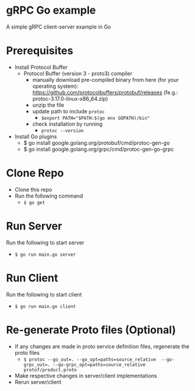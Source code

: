 # gRPC Go example

A simple gRPC client-server example in Go

# Prerequisites
- Install Protocol Buffer
    - Protocol Buffer (version 3 - proto3) compiler
        - manually download pre-compiled binary from here (for your operating system): https://github.com/protocolbuffers/protobuf/releases (fe.g.: protoc-3.17.0-linux-x86_64.zip)
        - unzip the file
        - update path to include `protoc`
            - `$export PATH="$PATH:$(go env GOPATH)/bin"`
        - check installation by running
            - `protoc --version`
- Install Go plugins
    - $ go install google.golang.org/protobuf/cmd/protoc-gen-go 
    - $ go install google.golang.org/grpc/cmd/protoc-gen-go-grpc

# Clone Repo
- Clone this repo
- Run the following command
    - `$ go get`

# Run Server
Run the following to start server
- `$ go run main.go server`

# Run Client
Run the following to start client
- `$ go run main.go client`

# Re-generate Proto files (Optional)
- If any changes are made in proto service definition files, regenerate the proto files
    - `$ protoc --go_out=. --go_opt=paths=source_relative  --go-grpc_out=. --go-grpc_opt=paths=source_relative protof/product.proto`
- Make respective changes in server/client implementations
- Rerun server/client